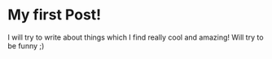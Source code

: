 # My first Post!

I will try to write about things which I find really cool and amazing! Will try to be funny ;)
